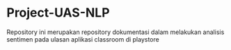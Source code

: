 # Project-UAS-NLP
Repository ini merupakan repository dokumentasi dalam melakukan analisis sentimen pada ulasan aplikasi classroom di playstore
